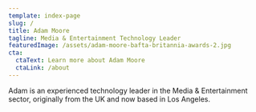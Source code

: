 ```yaml
---
template: index-page
slug: /
title: Adam Moore
tagline: Media & Entertainment Technology Leader
featuredImage: /assets/adam-moore-bafta-britannia-awards-2.jpg
cta:
  ctaText: Learn more about Adam Moore
  ctaLink: /about
---
```

Adam is an experienced technology leader in the Media & Entertainment sector, originally from the UK and now based in Los Angeles.